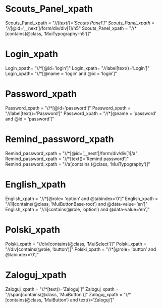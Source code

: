 <h1>    Scouts_Panel_xpath</h1>

Scouts_Panel_xpath = "//*[text()=’Scouts Panel’]"
Scouts_Panel_xpath = "//*[@id=’__next’]/form/div/div[1]/h5"
Scouts_Panel_xpath = "//*[contains(@class, ‘MuiTypography-h5’)]"

<h1>    Login_xpath</h1>
Login_xpath= "//*[@id=’login’]"
Login_xpath= "//label[text()=’Login’]"
Login_xpath= "//*[@name = ‘login’ and @id = ‘login’]"

<h1>    Password_xpath</h1>   
Password_xpath = "//*[@id=’password’]"
Password_xpath = "//label[text()=’Password’]"
Password_xpath = "//*[@name = ‘password’ and @id = ‘password’]"

<h1>    Remind_password_xpath</h1>   
Remind_password_xpath = "//*[@id=’__next’]/form/div/div[1]/a"
Remind_password_xpath = "//*[text()=’Remind password’]"
Remind_password_xpath = "//a[contains (@class, ‘MuiTypography’)]"

<h1>    English_xpath</h1>     
English_xpath = "//*[@role= ‘option’ and @tabindex=’0’]"
English_xpath = "//li[contains(@class, ‘MuiButtonBase-root’) and @data-value=’en’]"
English_xpath = "//li[contains(@role, ‘option’) and @data-value=’en’]"

<h1>    Polski_xpath</h1>
Polski_xpath = "//div[contains(@class, ‘MuiSelect’)]"
Polski_xpath = "//div[contains(@role, ‘button’)]"
Polski_xpath = "//*[@role= ‘button’ and @tabindex=’0’]"

<h1>    Zaloguj_xpath</h1> 
Zaloguj_xpath = "//*[text()=’Zaloguj’]"
Zaloguj_xpath = "//span[contains(@class, ‘MuiButton’)]"
Zaloguj_xpath = "//*[contains(@class, ‘MuiButton’) and text()=’Zaloguj’]"
